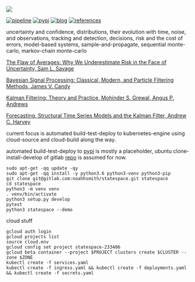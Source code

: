 <img src="https://gitlab.com/noahhsmith/statespace/raw/master/docs/images/pf2-small.png"/>

[![pipeline](https://gitlab.com/noahhsmith/starid/badges/master/pipeline.svg)](https://gitlab.com/noahhsmith/statespace/pipelines)
[![pypi](https://img.shields.io/badge/pypi-latest-brightgreen.svg)](https://pypi.org/project/statespace/)
[![blog](https://img.shields.io/badge/blog-latest-brightgreen.svg)](https://gitlab.com/noahhsmith/statespace/blob/master/docs/readme.md)
[![references](https://img.shields.io/badge/references-latest-brightgreen.svg)](https://gitlab.com/noahhsmith/statespace/blob/master/docs/references.md)

uncertainty and confidence, distributions, their evolution with time, noise, and observations, tracking and detection, decisions, risk and the cost of errors, model-based systems, sample-and-propagate, sequential monte-carlo, markov-chain monte-carlo

[The Flaw of Averages: Why We Underestimate Risk in the Face of Uncertainty, Sam L. Savage](http://a.co/cDDBO9p)

[Bayesian Signal Processing: Classical, Modern, and Particle Filtering Methods, James V. Candy](http://a.co/gp4upXd)

[Kalman Filtering: Theory and Practice, Mohinder S. Grewal, Angus P. Andrews](http://a.co/6hAa35c)

[Forecasting, Structural Time Series Models and the Kalman Filter, Andrew C. Harvey](https://www.amazon.com/gp/product/B00HWWPIGA?pf_rd_p=1581d9f4-062f-453c-b69e-0f3e00ba2652&pf_rd_r=PHQ557DVZPMHWD1HKHTN)

current focus is automated build-test-deploy to kubernetes-engine using cloud-source and cloud-build along the way.

automated build-test-deploy to [pypi](https://pypi.org/project/statespace) is mostly a placeholder, ubuntu clone-install-develop of gitlab [repo](https://gitlab.com/noahhsmith/statespace) is assumed for now.

    sudo apt-get -qq update -qy
    sudo apt-get -qq install -y python3.6 python3-venv python3-pip
    git clone git@gitlab.com:noahhsmith/statespace.git statespace
    cd statespace
    python3 -m venv venv
    . venv/bin/activate
    python3 setup.py develop
    pytest
    python3 statespace --demo

cloud stuff

    gcloud auth login
    gcloud projects list
    source cloud.env
    gcloud config set project statespace-233406
    gcloud beta container --project $PROJECT clusters create $CLUSTER --zone $ZONE
    kubectl create -f services.yaml
    kubectl create -f ingress.yaml && kubectl create -f deployments.yaml && kubectl create -f secrets.yaml
    
    
    